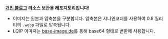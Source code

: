 **[개인 블로그](https://hynrng.github.io/) 리소스 보관용 레포지토리입니다!**

- 이미지는 원본과 압축본을 구분합니다. 압축본은 샤나인코더를 사용하여 0.8 퀄리티의 `.webp` 파일로 압축됩니다.
- LQIP 이미지는 [base-image.de](https://www.base64-image.de/)를 통해 base64 형태로 변환해 사용합니다.